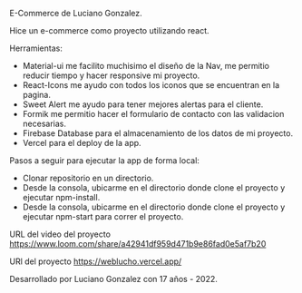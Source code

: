E-Commerce de Luciano Gonzalez.

Hice un e-commerce como proyecto utilizando react.

Herramientas:
- Material-ui me facilito muchisimo el diseño de la Nav, me permitio reducir tiempo y hacer responsive mi proyecto.
- React-Icons me ayudo con todos los iconos que se encuentran en la pagina.
- Sweet Alert me ayudo para tener mejores alertas para el cliente.
- Formik me permitio hacer el formulario de contacto con las validacion necesarias.
- Firebase Database para el almacenamiento de los datos de mi proyecto.
- Vercel para el deploy de la app.

Pasos a seguir para ejecutar la app de forma local:
- Clonar repositorio en un directorio.
- Desde la consola, ubicarme en el directorio donde clone el proyecto y ejecutar npm-install.
- Desde la consola, ubicarme en el directorio donde clone el proyecto y ejecutar npm-start para correr el proyecto.
  
URL del video del proyecto https://www.loom.com/share/a42941df959d471b9e86fad0e5af7b20  


URl del proyecto https://weblucho.vercel.app/

Desarrollado por Luciano Gonzalez con 17 años - 2022.
